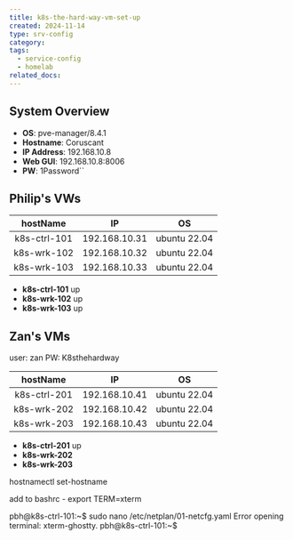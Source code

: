 ```yaml
---
title: k8s-the-hard-way-vm-set-up
created: 2024-11-14
type: srv-config
category: 
tags:
  - service-config
  - homelab
related_docs:
---
```

## **System Overview**
- **OS**: pve-manager/8.4.1
- **Hostname**: Coruscant
- **IP Address**: 192.168.10.8
- **Web GUI**: 192.168.10.8:8006
- **PW**: 1Password``

## Philip's VWs

| **hostName** |    **IP**     |    **OS**    |
| :----------: | :-----------: | :----------: |
| k8s-ctrl-101 | 192.168.10.31 | ubuntu 22.04 |
| k8s-wrk-102  | 192.168.10.32 | ubuntu 22.04 |
| k8s-wrk-103  | 192.168.10.33 | ubuntu 22.04 |

- **k8s-ctrl-101** up
- **k8s-wrk-102** up
- **k8s-wrk-103** up



## Zan's VMs
user: zan
PW: K8sthehardway

| **hostName** |    **IP**     |    **OS**    |
| :----------: | :-----------: | :----------: |
| k8s-ctrl-201 | 192.168.10.41 | ubuntu 22.04 |
| k8s-wrk-202  | 192.168.10.42 | ubuntu 22.04 |
| k8s-wrk-203  | 192.168.10.43 | ubuntu 22.04 |

- **k8s-ctrl-201** up
- **k8s-wrk-202**
- **k8s-wrk-203** 

hostnamectl set-hostname

add to bashrc - export TERM=xterm

pbh@k8s-ctrl-101:~$ sudo nano /etc/netplan/01-netcfg.yaml
Error opening terminal: xterm-ghostty.
pbh@k8s-ctrl-101:~$

